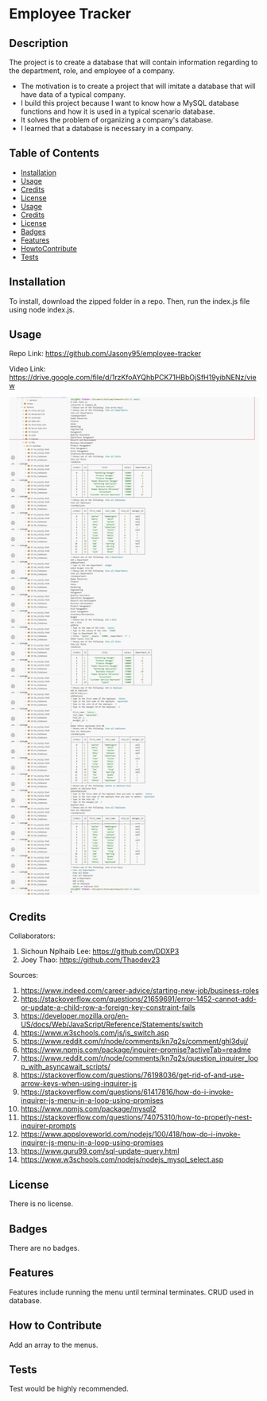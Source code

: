 # Employee Tracker

## Description

The project is to create a database that will contain information regarding to the department, role, and employee of a company.

- The motivation is to create a project that will imitate a database that will have data of a typical company.
- I build this project because I want to know how a MySQL database functions and how it is used in a typical scenario database.
- It solves the problem of organizing a company's database.
- I learned that a database is necessary in a company.

## Table of Contents

- [Installation](#installation)
- [Usage](#usage)
- [Credits](#credits)
- [License](#license)
- [Usage](#usage)
- [Credits](#credits)
- [License](#license)
- [Badges](#badges)
- [Features](#features)
- [HowtoContribute](#how-to-contribute)
- [Tests](#tests)

## Installation

To install, download the zipped folder in a repo. Then, run the index.js file using node index.js.

## Usage

Repo Link: https://github.com/Jasony95/employee-tracker

Video Link: https://drive.google.com/file/d/1rzKfoAYQhbPCK71HBbOjSfH19yibNENz/view

![Screenshot of Terminal Demo](assets/images/HW%2012%20Demo%201.jpg)

## Credits

Collaborators:

1. Sichoun Nplhaib Lee: https://github.com/DDXP3
2. Joey Thao: https://github.com/Thaodev23

Sources:

1. https://www.indeed.com/career-advice/starting-new-job/business-roles
2. https://stackoverflow.com/questions/21659691/error-1452-cannot-add-or-update-a-child-row-a-foreign-key-constraint-fails
3. https://developer.mozilla.org/en-US/docs/Web/JavaScript/Reference/Statements/switch
4. https://www.w3schools.com/js/js_switch.asp
5. https://www.reddit.com/r/node/comments/kn7q2s/comment/ghl3duj/
6. https://www.npmjs.com/package/inquirer-promise?activeTab=readme
7. https://www.reddit.com/r/node/comments/kn7q2s/question_inquirer_loop_with_asyncawait_scripts/
8. https://stackoverflow.com/questions/76198036/get-rid-of-and-use-arrow-keys-when-using-inquirer-js
9. https://stackoverflow.com/questions/61417816/how-do-i-invoke-inquirer-js-menu-in-a-loop-using-promises
10. https://www.npmjs.com/package/mysql2
11. https://stackoverflow.com/questions/74075310/how-to-properly-nest-inquirer-prompts
12. https://www.appsloveworld.com/nodejs/100/418/how-do-i-invoke-inquirer-js-menu-in-a-loop-using-promises
13. https://www.guru99.com/sql-update-query.html
14. https://www.w3schools.com/nodejs/nodejs_mysql_select.asp

## License

There is no license.

## Badges

There are no badges.

## Features

Features include running the menu until terminal terminates. CRUD used in database.

## How to Contribute

Add an array to the menus.

## Tests

Test would be highly recommended.